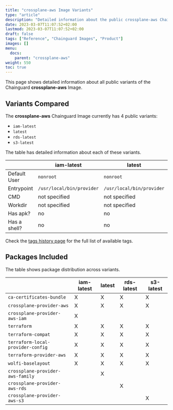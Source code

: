 ```yaml
---
title: "crossplane-aws Image Variants"
type: "article"
description: "Detailed information about the public crossplane-aws Chainguard Image variants"
date: 2023-03-07T11:07:52+02:00
lastmod: 2023-03-07T11:07:52+02:00
draft: false
tags: ["Reference", "Chainguard Images", "Product"]
images: []
menu:
  docs:
    parent: "crossplane-aws"
weight: 550
toc: true
---
```


This page shows detailed information about all public variants of the Chainguard **crossplane-aws** Image.

## Variants Compared
The **crossplane-aws** Chainguard Image currently has 4 public variants: 

- `iam-latest`
- `latest`
- `rds-latest`
- `s3-latest`

The table has detailed information about each of these variants.

|              | iam-latest                | latest                    | rds-latest                | s3-latest                 |
|--------------|---------------------------|---------------------------|---------------------------|---------------------------|
| Default User | `nonroot`                 | `nonroot`                 | `nonroot`                 | `nonroot`                 |
| Entrypoint   | `/usr/local/bin/provider` | `/usr/local/bin/provider` | `/usr/local/bin/provider` | `/usr/local/bin/provider` |
| CMD          | not specified             | not specified             | not specified             | not specified             |
| Workdir      | not specified             | not specified             | not specified             | not specified             |
| Has apk?     | no                        | no                        | no                        | no                        |
| Has a shell? | no                        | no                        | no                        | no                        |

Check the [tags history page](/chainguard/chainguard-images/reference/crossplane-aws/tags_history/) for the full list of available tags.

## Packages Included
The table shows package distribution across variants.

|                                   | iam-latest | latest | rds-latest | s3-latest |
|-----------------------------------|------------|--------|------------|-----------|
| `ca-certificates-bundle`          | X          | X      | X          | X         |
| `crossplane-provider-aws`         | X          | X      | X          | X         |
| `crossplane-provider-aws-iam`     | X          |        |            |           |
| `terraform`                       | X          | X      | X          | X         |
| `terraform-compat`                | X          | X      | X          | X         |
| `terraform-local-provider-config` | X          | X      | X          | X         |
| `terraform-provider-aws`          | X          | X      | X          | X         |
| `wolfi-baselayout`                | X          | X      | X          | X         |
| `crossplane-provider-aws-family`  |            | X      |            |           |
| `crossplane-provider-aws-rds`     |            |        | X          |           |
| `crossplane-provider-aws-s3`      |            |        |            | X         |

